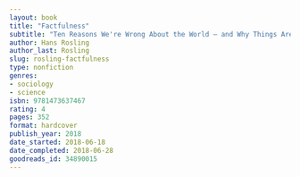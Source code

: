 ```yaml
---
layout: book
title: "Factfulness"
subtitle: "Ten Reasons We're Wrong About the World – and Why Things Are Better Than You Think"
author: Hans Rosling
author_last: Rosling
slug: rosling-factfulness
type: nonfiction
genres:
- sociology
- science
isbn: 9781473637467
rating: 4
pages: 352
format: hardcover
publish_year: 2018
date_started: 2018-06-18
date_completed: 2018-06-28
goodreads_id: 34890015
---
```


